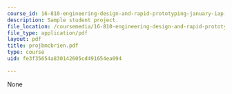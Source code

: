 ```yaml
---
course_id: 16-810-engineering-design-and-rapid-prototyping-january-iap-2007
description: Sample student project.
file_location: /coursemedia/16-810-engineering-design-and-rapid-prototyping-january-iap-2007/fe3f35654a830142605cd491654ea094_projbmcbrien.pdf
file_type: application/pdf
layout: pdf
title: projbmcbrien.pdf
type: course
uid: fe3f35654a830142605cd491654ea094

---
```

None